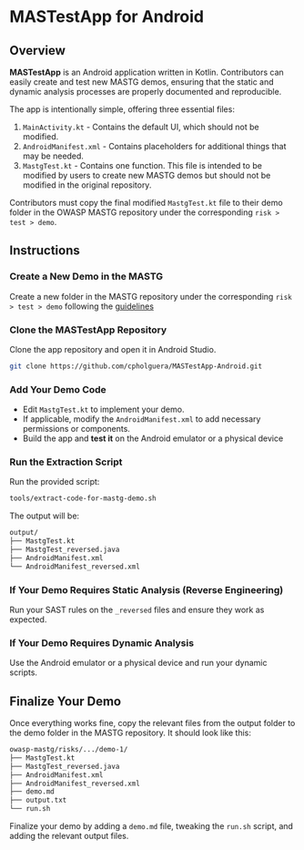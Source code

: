 
# MASTestApp for Android

## Overview

**MASTestApp** is an Android application written in Kotlin. Contributors can easily create and test new MASTG demos, ensuring that the static and dynamic analysis processes are properly documented and reproducible.

The app is intentionally simple, offering three essential files:
1. `MainActivity.kt` - Contains the default UI, which should not be modified.
2. `AndroidManifest.xml` - Contains placeholders for additional things that may be needed.
3. `MastgTest.kt` - Contains one function. This file is intended to be modified by users to create new MASTG demos but should not be modified in the original repository.

Contributors must copy the final modified `MastgTest.kt` file to their demo folder in the OWASP MASTG repository under the corresponding `risk > test > demo`.

## Instructions

### Create a New Demo in the MASTG

Create a new folder in the MASTG repository under the corresponding `risk > test > demo` following the [guidelines](https://docs.google.com/document/d/1EMsVdfrDBAu0gmjWAUEs60q-fWaOmDB5oecY9d9pOlg/edit#heading=h.y294y561hx14)

### Clone the MASTestApp Repository

Clone the app repository and open it in Android Studio.

```sh
git clone https://github.com/cpholguera/MASTestApp-Android.git
```

### Add Your Demo Code

- Edit `MastgTest.kt` to implement your demo.
- If applicable, modify the `AndroidManifest.xml` to add necessary permissions or components.
- Build the app and **test it** on the Android emulator or a physical device

### Run the Extraction Script 

Run the provided script:

```sh
tools/extract-code-for-mastg-demo.sh
```

The output will be:

```sh
output/
├── MastgTest.kt
├── MastgTest_reversed.java
├── AndroidManifest.xml
└── AndroidManifest_reversed.xml
```

### If Your Demo Requires Static Analysis (Reverse Engineering)

Run your SAST rules on the `_reversed` files and ensure they work as expected.

### If Your Demo Requires Dynamic Analysis

Use the Android emulator or a physical device and run your dynamic scripts.

## Finalize Your Demo

Once everything works fine, copy the relevant files from the output folder to the demo folder in the MASTG repository. It should look like this:

```sh
owasp-mastg/risks/.../demo-1/
├── MastgTest.kt
├── MastgTest_reversed.java
├── AndroidManifest.xml
├── AndroidManifest_reversed.xml
├── demo.md
├── output.txt
└── run.sh
```

Finalize your demo by adding a `demo.md` file, tweaking the `run.sh` script, and adding the relevant output files.
